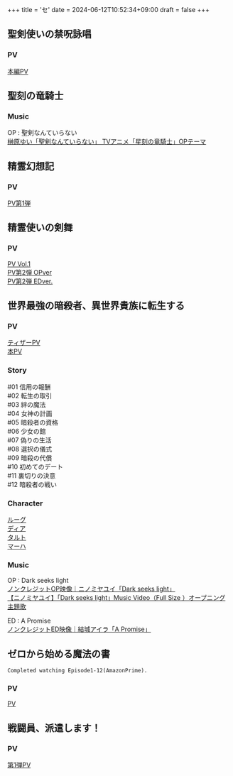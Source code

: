 +++
title = 'セ'
date = 2024-06-12T10:52:34+09:00
draft = false
+++

## 聖剣使いの禁呪詠唱

### PV
[本編PV](https://www.youtube.com/watch?v=ynfP7irJbwg)

## 聖刻の竜騎士
### Music
OP : 聖剣なんていらない\
[榊原ゆい「聖剣なんていらない」 TVアニメ「星刻の竜騎士」OPテーマ](https://www.youtube.com/watch?v=gaI1cjTSjes)

## 精霊幻想記
### PV
[PV第1弾](https://www.youtube.com/watch?v=Kvy48qS48qQ)

  
  
## 精霊使いの剣舞
### PV
[PV Vol.1](https://www.youtube.com/watch?v=fT_ru_wU2D8)\
[PV第2弾 OPver](https://www.youtube.com/watch?v=oHxzueWeo1E)\
[PV第2弾 EDver.](https://www.youtube.com/watch?v=efGPdPo71ZE)

## 世界最強の暗殺者、異世界貴族に転生する

### PV
[ティザーPV](https://www.youtube.com/watch?v=4ftVLBguuYc)\
[本PV](https://www.youtube.com/watch?v=kIubDmuH8Sw)


### Story
#01 信用の報酬\
#02 転生の取引\
#03 絆の魔法\
#04 女神の計画\
#05 暗殺者の資格\
#06 少女の館\
#07 偽りの生活\
#08 選択の儀式\
#09 暗殺の代償\
#10 初めてのデート\
#11 裏切りの決意\
#12 暗殺者の戦い

### Character
[ルーグ](https://ansatsu-kizoku.jp/character/lugh/)\
[ディア](https://ansatsu-kizoku.jp/character/dia/)\
[タルト](https://ansatsu-kizoku.jp/character/tarte/)\
[マーハ](https://ansatsu-kizoku.jp/character/maha/)

  
### Music
OP : Dark seeks light\
[ノンクレジットOP映像｜ニノミヤユイ「Dark seeks light」](https://www.youtube.com/watch?v=Qnebg3Ctfzs)\
[【ニノミヤユイ】「Dark seeks light」Music Video（Full Size ）オープニング主題歌](https://youtu.be/CL8ihD3rPC4?si=lbg5gBN7hOBQ5lbe)

ED : A Promise\
[ノンクレジットED映像｜結城アイラ「A Promise」](https://www.youtube.com/watch?v=KCDw-Ljaax0)

  
## ゼロから始める魔法の書
```
Completed watching Episode1-12(AmazonPrime).
```
### PV
[PV](https://www.youtube.com/watch?v=koMkHUSwT0o)

  
  

## 戦闘員、派遣します！

### PV
[第1弾PV](https://www.youtube.com/watch?v=IAwKcA4y1hc)